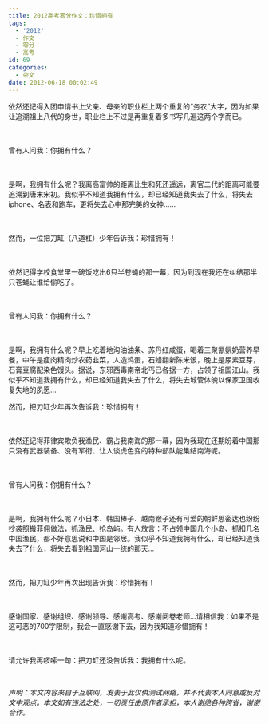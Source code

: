 ```yaml
---
title: 2012高考零分作文：珍惜拥有
tags:
  - '2012'
  - 作文
  - 零分
  - 高考
id: 69
categories:
  - 杂文
date: 2012-06-18 00:02:49
---
```


<span>依然还记得入团申请书上父亲、母亲的职业栏上两个重复的“务农”大字，因为如果让追溯祖上八代的身世，职业栏上不过是再重复着多书写几遍这两个字而已。</span>

<span>　　</span>

<span>曾有人问我：你拥有什么？</span>

<span>　　</span>

<span>是啊，我拥有什么呢？我离高富帅的距离比生和死还遥远，离官二代的距离可能要追溯到唐末宋初。我似乎不知道我拥有什么，却已经知道我失去了什么，将失去iphone、名表和跑车，更将失去心中那完美的女神……</span>

<span>　　</span>

<span>然而，一位把刀缸（八道杠）少年告诉我：珍惜拥有！</span>

<span>　　</span>

<span>依然记得学校食堂里一碗饭吃出6只半苍蝇的那一幕，因为到现在我还在纠结那半只苍蝇让谁给偷吃了。</span>

<span>　　</span>

<span>曾有人问我：你拥有什么？</span>

<span>　　</span>

<span>是啊，我拥有什么呢？早上吃着地沟油油条、苏丹红咸蛋，喝着三聚氰氨奶营养早餐，中午是瘦肉精肉炒农药韭菜，人造鸡蛋，石蜡翻新陈米饭，晚上是尿素豆芽，石膏豆腐配染色馒头。据说，东邪西毒南帝北丐已各据一方，占领了祖国江山。我似乎不知道我拥有什么，却已经知道我失去了什么，将失去城管体魄以保家卫国收复失地的夙愿…</span>

<span>然而，把刀缸少年再次告诉我：珍惜拥有！</span>

<span>　　</span>

<span>依然还记得菲律宾欺负我渔民、霸占我南海的那一幕，因为我现在还期盼着中国那只没有武器装备、没有军衔、让人谈虎色变的特种部队能集结南海呢。</span>

<span>　　</span>

<span>曾有人问我：你拥有什么？</span>

<span>　　</span>

<span>是啊，我拥有什么呢？小日本、韩国棒子、越南猴子还有可爱的朝鲜思密达也纷纷抄袭照搬菲佣做法，抓渔民、抢岛屿。有人放言：不占领中国几个小岛、抓扣几名中国渔民，都不好意思说和中国是邻居。我似乎不知道我拥有什么，却已经知道我失去了什么，将失去看到祖国河山一统的那天&#8230;</span>

<span>　　</span>

<span>然而，把刀缸少年再次出现告诉我：珍惜拥有！</span>

<span>　　</span>

<span>感谢国家、感谢组织、感谢领导、感谢高考、感谢阅卷老师…请相信我：如果不是这可恶的700字限制，我会一直感谢下去，因为我知道珍惜拥有！</span>

<span>　　</span>

<span>请允许我再啰嗦一句：把刀缸还没告诉我：我拥有什么呢。</span>

<span> </span>

_声明：本文内容来自于互联网，发表于此仅供测试网络，并不代表本人同意或反对文中观点。本文如有违法之处，一切责任由原作者承担，本人谢绝各种跨省，谢谢合作。_